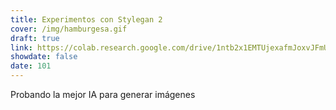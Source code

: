 ```yaml
---
title: Experimentos con Stylegan 2
cover: /img/hamburgesa.gif
draft: true
link: https://colab.research.google.com/drive/1ntb2x1EMTUjexafmJoxvJFmUtnQ9GVOa#offline=true&sandboxMode=true
showdate: false
date: 101
---
```


Probando la mejor IA para generar imágenes
